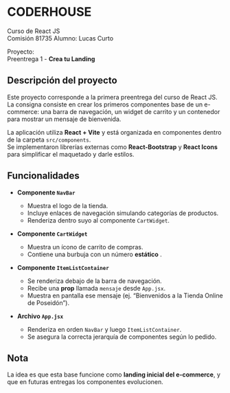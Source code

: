 # CODERHOUSE
Curso de React JS  
Comisión  81735 
Alumno: Lucas Curto  

Proyecto:  
Preentrega 1 - **Crea tu Landing**


## Descripción del proyecto

Este proyecto corresponde a la primera preentrega del curso de React JS.  
La consigna consiste en crear los primeros componentes base de un e-commerce: una barra de navegación, un widget de carrito y un contenedor para mostrar un mensaje de bienvenida.

La aplicación utiliza **React + Vite** y está organizada en componentes dentro de la carpeta `src/components`.  
Se implementaron librerías externas como **React-Bootstrap** y **React Icons** para simplificar el maquetado y darle estilos.


## Funcionalidades

- **Componente `NavBar`**  
  - Muestra el logo de la tienda.  
  - Incluye enlaces de navegación simulando categorías de productos.  
  - Renderiza dentro suyo al componente `CartWidget`.  

- **Componente `CartWidget`**  
  - Muestra un ícono de carrito de compras.  
  - Contiene una burbuja con un número **estático** .  

- **Componente `ItemListContainer`**  
  - Se renderiza debajo de la barra de navegación.  
  - Recibe una **prop** llamada `mensaje` desde `App.jsx`.  
  - Muestra en pantalla ese mensaje (ej. “Bienvenidos a la Tienda Online de Poseidón”).  

- **Archivo `App.jsx`**  
  - Renderiza en orden `NavBar` y luego `ItemListContainer`.  
  - Se asegura la correcta jerarquía de componentes según lo pedido.  


## Nota

La idea es que esta base funcione como **landing inicial del e-commerce**, y que en futuras entregas los componentes evolucionen. 
